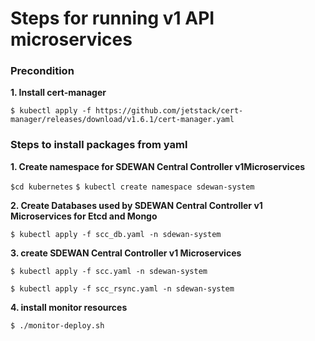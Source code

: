 # Steps for running v1 API microservices

### Precondition
**1. Install cert-manager**

`$ kubectl apply -f https://github.com/jetstack/cert-manager/releases/download/v1.6.1/cert-manager.yaml`

### Steps to install packages from yaml
**1. Create namespace for SDEWAN Central Controller v1Microservices**

`$cd kubernetes`
`$ kubectl create namespace sdewan-system`

**2. Create Databases used by SDEWAN Central Controller v1 Microservices for Etcd and Mongo**

`$ kubectl apply -f scc_db.yaml -n sdewan-system`

**3. create SDEWAN Central Controller v1 Microservices**

`$ kubectl apply -f scc.yaml -n sdewan-system`

`$ kubectl apply -f scc_rsync.yaml -n sdewan-system`

**4. install monitor resources**

`$ ./monitor-deploy.sh`
